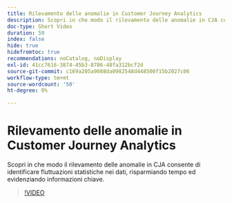 ```yaml
---
title: Rilevamento delle anomalie in Customer Journey Analytics
description: Scopri in che modo il rilevamento delle anomalie in CJA consente di identificare fluttuazioni statistiche nei dati, risparmiando tempo ed evidenziando informazioni chiave.
doc-type: Short Video
duration: 59
index: false
hide: true
hidefromtoc: true
recommendations: noCatalog, noDisplay
exl-id: 41cc7616-3874-45b3-8786-48fa312bcf2d
source-git-commit: c169a205a9088da0982548d448500f15b2027c06
workflow-type: tm+mt
source-wordcount: '50'
ht-degree: 0%

---
```


# Rilevamento delle anomalie in Customer Journey Analytics

Scopri in che modo il rilevamento delle anomalie in CJA consente di identificare fluttuazioni statistiche nei dati, risparmiando tempo ed evidenziando informazioni chiave.

<!-- 72_S106_3442453_58_anomaly-detection-in-customer-journey-analytics -->
>[!VIDEO](https://video.tv.adobe.com/v/3458302/?learn=on&enablevpops=true)
